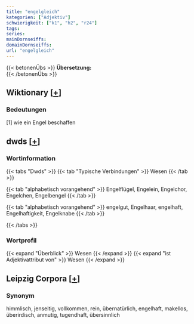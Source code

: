 ```yaml
---
title: "engelgleich"
kategorien: ["Adjektiv"]
schwierigkeit: ["k1", "h2", "r24"]
tags:
series:
mainDornseiffs:
domainDornseiffs:
url: "engelgleich"
---
```


{{< betonenÜbs >}}
**Übersetzung:**  
{{< /betonenÜbs >}}

## Wiktionary [[+](https://de.wiktionary.org/wiki/engelgleich)]

### Bedeutungen
[1] wie ein Engel beschaffen  



## dwds [[+](https://www.dwds.de/wb/engelgleich)]

### Wortinformation
{{< tabs "Dwds" >}}
{{< tab "Typische Verbindungen" >}}
Wesen
{{< /tab >}}

{{< tab "alphabetisch vorangehend" >}}
Engelflügel, Engelein, Engelchor, Engelchen, Engelbengel
{{< /tab >}}

{{< tab "alphabetisch vorangehend" >}}
engelgut, Engelhaar, engelhaft, Engelhaftigkeit, Engelknabe
{{< /tab >}}

{{< /tabs >}}

### Wortprofil
{{< expand "Überblick" >}} Wesen {{< /expand >}}
{{< expand "ist Adjektivattribut von" >}} Wesen {{< /expand >}}

## Leipzig Corpora [[+](https://corpora.uni-leipzig.de/en/res?word=engelgleich&corpusId=deu_newscrawl-public_2018)]


### Synonym
himmlisch, jenseitig, vollkommen, rein, übernatürlich, engelhaft, makellos, überirdisch, anmutig, tugendhaft, übersinnlich


